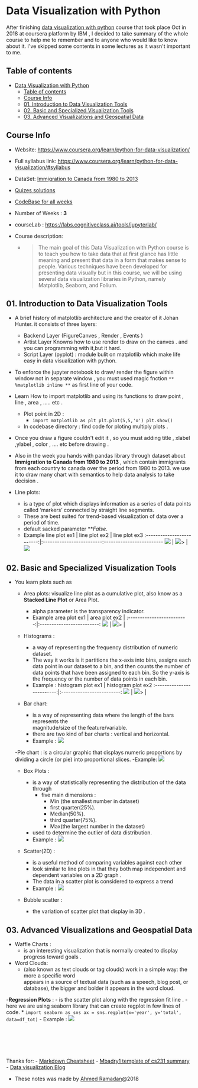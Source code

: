 # Data Visualization with Python

After finishing [data visualization with python](https://www.coursera.org/learn/python-for-data-visualization) course that took place  Oct in 2018 at coursera platform by IBM , I decided to take summary of the whole course to help me to remember and to anyone who would like to know about it. I've skipped some contents in some lectures as it wasn't important to me. 
## Table of contents

* [Data Visualization with Python](#data-visualization-with-python)
   * [Table of contents](#table-of-contents)
   * [Course Info](#course-info)
   * [01. Introduction to Data Visualization Tools](#01-introduction-to-data-visualization-tools)
   * [02. Basic and Specialized Visualization Tools](#02-basic-and-specialized-visualization-tools)
   * [03. Advanced Visualizations and Geospatial Data](#03-advanced-visualizations-and-geospatial-data)


## Course Info

- Website: https://www.coursera.org/learn/python-for-data-visualization/

- Full syllabus link: https://www.coursera.org/learn/python-for-data-visualization/#syllabus

- DataSet: [Immigration to Canada from 1980 to 2013](https://ibm.box.com/shared/static/lw190pt9zpy5bd1ptyg2aw15awomz9pu.xlsx)

- [Quizes solutions](quizes/)

- [CodeBase for all weeks](weeks/) 

- Number of Weeks : **3**

- courseLab : https://labs.cognitiveclass.ai/tools/jupyterlab/ 

- Course description:

  - > The main goal of this Data Visualization with Python course is to teach you how to take data that at first glance has little meaning and present that data in a form that makes sense to people. Various techniques have been developed for presenting data visually but in this course, we will be using several data visualization libraries in Python, namely Matplotlib, Seaborn, and Folium.



## 01. Introduction to Data Visualization Tools

- A brief history of matplotlib architecture and the  creator of it Johan Hunter. it consists of three layers:
    - Backend Layer (FigureCanves , Render , Events )
    - Artist Layer  Knowns how  to use render to draw on the canves . and you can programming with it,but it hard.
    - Script Layer (pyplot) : module bulit on matplotlib which make life easy in data visualization with python.

- To enforce the jupyter notebook to draw/ render the figure within window not in separate window , you  must  used    magic fnction  `** %matplotlib inline **` as first line of your code.

- Learn How to import matplotlib and using its functions to draw point  , line  , area , ..... etc .
    - Plot point in 2D :
         - `import matplotlib as plt
            plt.plot(5,5,'o')
            plt.show()`
    - In codebase directory : find code for ploting multiply plots .

- Once you draw a figure couldn't  edit it , so you must adding title , xlabel ,ylabel , color ,  .... etc  before     drawing .

- Also in the week you hands with pandas library through dataset about **Immigration to Canada from 1980 to 2013**
  ,  which contain immigrants from each country to canada over the period from 1980 to 2013. we use it to draw many chart with semantics to  help data analysis to take decision .

- Line plots: 
    - is a type of plot which displays information as a series of data points called ‘markers’ connected by                straight line segments.
    - These are best suited for trend-based visualization of data over a period of time.
    - default sacked parameter ***False*.  
    - Example 
                line plot ex1      |      line plot ex2       |    line plot ex3
        :-------------------------:|:-------------------------:-------------------------
        ![](Images/1.png)        |  ![](Images/2.png)>      |  ![](Images/3.png)

## 02. Basic and Specialized Visualization Tools
- You learn plots such as
    
    - Area plots: visualize line plot as a cumulative plot, also know as a **Stacked Line Plot** or Area Plot. 
        - alpha parameter is the transparency indicator.
        - Example
                area plot ex1      |      area plot ex2       |
        :-------------------------:|:-------------------------:
          ![](Images/4.png)        |  ![](Images/5.png)>      |

    - Histograms :
        - a way of representing the frequency distribution of numeric dataset.
        - The way it works is it partitions the x-axis into bins, assigns each data point in our dataset to a bin,     and then counts the number of data points that have been assigned to each bin. So the y-axis is the          frequency or the number of data points in each bin.
        - Example :
           histogram plot ex1      |      histogram plot ex2
        :-------------------------:|:-------------------------:
          ![](Images/6.png)        |  ![](Images/7.png)>      |


    - Bar chart:
        - is a way of representing data where the length of the bars represents the     
          magnitude/size of the feature/variable.
        - there are two kind of bar charts : vertical and horizontal.
        - Example :
            ![](Images/8.png)

    -Pie chart : is a circular graphic that displays numeric proportions by dividing a circle (or pie) into                       proportional slices.
        -Example: 
            ![](Images/9.png)
    
    - Box Plots :
        - is a way of statistically representing the distribution of the data through
            - five main dimensions :
                - Min (the smallest number in dataset)
                - first quarter(25%).
                - Median(50%).
                - third quarter(75%).
                - Max(the largest number in the dataset)
        - used to determine the outlier of data distribution.
        - Example :
            ![](Images/10.png)

    - Scatter(2D) :  
        - is a useful method of comparing variables against each other
        - look similar to line plots in that they both map independent and dependent variables on a 2D graph .
        - The data in a scatter plot is considered to express a trend
        - Example :
            ![](Images/11.png)
   
    - Bubble scatter : 
        - the variation of scatter plot that display in 3D .


## 03. Advanced Visualizations and Geospatial Data
- Waffle Charts :
    - is an interesting visualization that is normally created to display progress toward goals .
- Word Clouds:
    - (also known as text clouds or tag clouds) work in a simple way: the more a specific word  
       appears in a source of textual data (such as a speech, blog post, or database), the bigger and bolder it appears in the word cloud.

-**Regression Plots** : 
    - is the scatter plot along with the regression fit line .
    - here we are using seaborn library that can create regplot in few lines of code.
        * ```import seaborn as sns
             ax = sns.regplot(x='year', y='total', data=df_tot)```
    - Example : 
        ![](Images/12.png)


<br><br>
<br><br>

Thanks for:
    - [Markdown Cheatsheet](https://github.com/adam-p/markdown-here/wiki/Markdown-Cheatsheet)
    - [Mbadry1 template of cs231 summary](https://github.com/mbadry1/CS231n-2017-Summary)
    - [Data visualization Blog ](http://cican17.com/data-visualization-with-python/)


- These notes was made by [Ahmed Ramadan](mailto:ary00@fayoum.edu.ed)@2018

